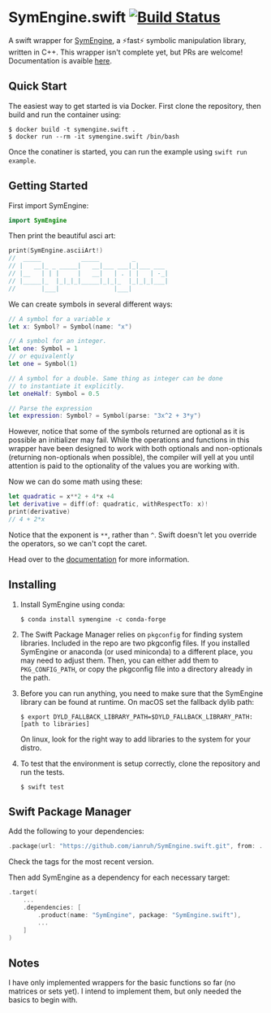 # SymEngine.swift [![Build Status](https://travis-ci.org/ianruh/SymEngine.swift.svg?branch=master)](https://travis-ci.org/ianruh/SymEngine.swift)

 A swift wrapper for [SymEngine](https://github.com/symengine/symengine), a :zap:fast:zap: symbolic manipulation library, written in C++. This wrapper isn't complete yet, but PRs are welcome! Documentation is avaible [here](https://ianruh.github.io/SymEngine.swift/).

## Quick Start

The easiest way to get started is via Docker. First clone the repository, then build and run the container using:

```
$ docker build -t symengine.swift .
$ docker run --rm -it symengine.swift /bin/bash
```

Once the conatiner is started, you can run the example using `swift run example`.


## Getting Started

First import SymEngine:

```swift
import SymEngine
```

Then print the beautiful asci art:

```swift
print(SymEngine.asciiArt!)
//  _____           _____         _         
// |   __|_ _ _____|   __|___ ___|_|___ ___ 
// |__   | | |     |   __|   | . | |   | -_|
// |_____|_  |_|_|_|_____|_|_|_  |_|_|_|___|
//       |___|               |___|  
```

We can create symbols in several different ways:

```swift
// A symbol for a variable x
let x: Symbol? = Symbol(name: "x")

// A symbol for an integer.
let one: Symbol = 1
// or equivalently
let one = Symbol(1)

// A symbol for a double. Same thing as integer can be done
// to instantiate it explicitly.
let oneHalf: Symbol = 0.5

// Parse the expression
let expression: Symbol? = Symbol(parse: "3x^2 + 3*y")
```

However, notice that some of the symbols returned are optional as it is possible an initializer may fail. While the operations and functions in this wrapper have been designed to work with both optionals and non-optionals (returning non-optionals when possible), the compiler will yell at you until attention is paid to the optionality of the values you are working with.

Now we can do some math using these:

```swift
let quadratic = x**2 + 4*x +4
let derivative = diff(of: quadratic, withRespectTo: x)!
print(derivative)
// 4 + 2*x
```

Notice that the exponent is `**`, rather than `^`. Swift doesn't let you override the operators, so we can't copt the caret.

Head over to the [documentation](https://ianruh.github.io/SymEngine.swift/) for more information.

## Installing

1. Install SymEngine using conda: 

   ```
   $ conda install symengine -c conda-forge
   ```

2. The Swift Package Manager relies on `pkgconfig` for finding system libraries. Included in the repo are two pkgconfig files. If you installed SymEngine or anaconda (or used miniconda) to a different place, you may need to adjust them. Then, you can either add them to `PKG_CONFIG_PATH`, or copy  the pkgconfig file into a directory already in the path.

3. Before you can run anything, you need to make sure that the SymEngine library can be found at runtime. On macOS set the fallback dylib path:

   ```
   $ export DYLD_FALLBACK_LIBRARY_PATH=$DYLD_FALLBACK_LIBRARY_PATH:[path to libraries]
   ```

   On linux, look for the right way to add libraries to the system for your distro.

4. To test that the environment is setup correctly, clone the repository and run the tests.

   ```
   $ swift test
   ```

## Swift Package Manager

Add the following to your dependencies:

```swift
.package(url: "https://github.com/ianruh/SymEngine.swift.git", from: ...)
```

Check the tags for the most recent version.

Then add SymEngine as a dependency for each necessary target:

```swift
.target(
	...
    .dependencies: [
        .product(name: "SymEngine", package: "SymEngine.swift"),
        ...
    ]
)
```

## Notes

I have only implemented wrappers for the basic functions so far (no matrices or sets yet). I intend to implement them, but only needed the basics to begin with.